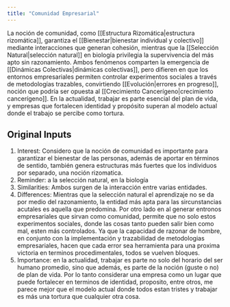 ```yaml
---
title: "Comunidad Empresarial"
---
```

La noción de comunidad, como [[Estructura Rizomática|estructura rizomática]], garantiza el [[Bienestar|bienestar individual y colectivo]] mediante interacciones que generan cohesión, mientras que la [[Selección Natural|selección natural]] en biología privilegia la supervivencia del más apto sin razonamiento. Ambos fenómenos comparten la emergencia de [[Dinámicas Colectivas|dinámicas colectivas]], pero difieren en que los entornos empresariales permiten controlar experimentos sociales a través de metodologías trazables, convirtiendo [[Evolución|errores en progreso]], noción que podría ser opuesta al [[Crecimiento Cancerígeno|crecimiento cancerígeno]]. En la actualidad, trabajar es parte esencial del plan de vida, y empresas que fortalecen identidad y propósito superan al modelo actual donde el trabajo se percibe como tortura.

## Original Inputs
1. Interest: Considero que la noción de comunidad es importante para garantizar el bienestar de las personas, además de aportar en términos de sentido, también genera estructuras más fuertes que los individuos por separado, una noción rizomatica.
2. Reminder: a la selección natural, en la biología
3. Similarities: Ambos surgen de la interacción entre varias entidades.
4. Differences: Mientras que la selección natural el aprendizaje no se da por medio del razonamiento, la entidad más apta para las sircunstancias acutales es aquella que predomina. Por otro lado en al generar entronos empresariales que sirvan como comunidad, permite que no solo estos experimentos sociales, donde las cosas tanto pueden salir bien como mal, esten más controlados. Ya que la capacidad de razonar de hombre, en conjunto con la implementación y trazabilidad de metodologias empresariales, hacen que cada error sea herramienta para una proxima victoria en terminos procedimentales, todos se vuelven bloques.
5. Importance: en la actualidad, trabajar es parte no solo del horario del ser humano promedio, sino que además, es parte de la noción (guste o no) de plan de vida. Por lo tanto considerar una empresa como un lugar que puede fortalecer en terminos de identidad, proposito, entre otros, me parece mejor que el modelo actual donde todos estan tristes y trabajar es más una tortura que cualquier otra cosa.

